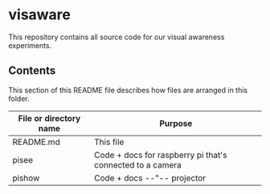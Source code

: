 # visaware

This repository contains all source code for our visual awareness experiments.

## Contents
This section of this README file describes how files are arranged in this folder.

File or directory name | Purpose
---------------------- | -------
README.md              | This file
pisee                  | Code + docs for raspberry pi that's connected to a camera
pishow                 | Code + docs --"-- projector

